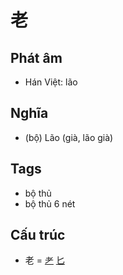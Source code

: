 # 老

## Phát âm
* Hán Việt: lão

## Nghĩa
* (bộ) Lão (già, lão già)

## Tags
* bộ thủ
* bộ thủ 6 nét

## Cấu trúc
* 老 = [耂](耂.md) [匕](匕.md)

<script>window.HANZI_FIELD='老';</script>